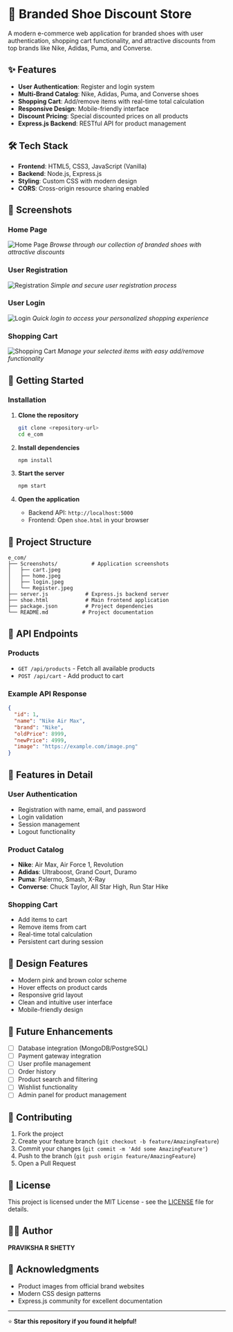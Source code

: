 # 👟 Branded Shoe Discount Store

A modern e-commerce web application for branded shoes with user authentication, shopping cart functionality, and attractive discounts from top brands like Nike, Adidas, Puma, and Converse.

## ✨ Features

- **User Authentication**: Register and login system
- **Multi-Brand Catalog**: Nike, Adidas, Puma, and Converse shoes
- **Shopping Cart**: Add/remove items with real-time total calculation
- **Responsive Design**: Mobile-friendly interface
- **Discount Pricing**: Special discounted prices on all products
- **Express.js Backend**: RESTful API for product management

## 🛠️ Tech Stack

- **Frontend**: HTML5, CSS3, JavaScript (Vanilla)
- **Backend**: Node.js, Express.js
- **Styling**: Custom CSS with modern design
- **CORS**: Cross-origin resource sharing enabled

## 📸 Screenshots

### Home Page
![Home Page](Screenshots/home.jpeg)
*Browse through our collection of branded shoes with attractive discounts*

### User Registration
![Registration](Screenshots/Register.jpeg)
*Simple and secure user registration process*

### User Login
![Login](Screenshots/login.jpeg)
*Quick login to access your personalized shopping experience*

### Shopping Cart
![Shopping Cart](Screenshots/cart.jpeg)
*Manage your selected items with easy add/remove functionality*

## 🚀 Getting Started


### Installation

1. **Clone the repository**
   ```bash
   git clone <repository-url>
   cd e_com
   ```

2. **Install dependencies**
   ```bash
   npm install
   ```

3. **Start the server**
   ```bash
   npm start
   ```

4. **Open the application**
   - Backend API: `http://localhost:5000`
   - Frontend: Open `shoe.html` in your browser

## 📁 Project Structure

```
e_com/
├── Screenshots/           # Application screenshots
│   ├── cart.jpeg
│   ├── home.jpeg
│   ├── login.jpeg
│   └── Register.jpeg
├── server.js            # Express.js backend server
├── shoe.html            # Main frontend application
├── package.json         # Project dependencies
└── README.md           # Project documentation
```

## 🔧 API Endpoints

### Products
- `GET /api/products` - Fetch all available products
- `POST /api/cart` - Add product to cart

### Example API Response
```json
{
  "id": 1,
  "name": "Nike Air Max",
  "brand": "Nike",
  "oldPrice": 8999,
  "newPrice": 4999,
  "image": "https://example.com/image.png"
}
```

## 🎯 Features in Detail

### User Authentication
- Registration with name, email, and password
- Login validation
- Session management
- Logout functionality

### Product Catalog
- **Nike**: Air Max, Air Force 1, Revolution
- **Adidas**: Ultraboost, Grand Court, Duramo
- **Puma**: Palermo, Smash, X-Ray
- **Converse**: Chuck Taylor, All Star High, Run Star Hike

### Shopping Cart
- Add items to cart
- Remove items from cart
- Real-time total calculation
- Persistent cart during session

## 🎨 Design Features

- Modern pink and brown color scheme
- Hover effects on product cards
- Responsive grid layout
- Clean and intuitive user interface
- Mobile-friendly design

## 🔮 Future Enhancements

- [ ] Database integration (MongoDB/PostgreSQL)
- [ ] Payment gateway integration
- [ ] User profile management
- [ ] Order history
- [ ] Product search and filtering
- [ ] Wishlist functionality
- [ ] Admin panel for product management

## 🤝 Contributing

1. Fork the project
2. Create your feature branch (`git checkout -b feature/AmazingFeature`)
3. Commit your changes (`git commit -m 'Add some AmazingFeature'`)
4. Push to the branch (`git push origin feature/AmazingFeature`)
5. Open a Pull Request

## 📝 License

This project is licensed under the MIT License - see the [LICENSE](LICENSE) file for details.

## 👨‍💻 Author

**PRAVIKSHA R SHETTY**

## 🙏 Acknowledgments

- Product images from official brand websites
- Modern CSS design patterns
- Express.js community for excellent documentation

---

⭐ **Star this repository if you found it helpful!**

